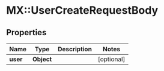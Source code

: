 # MX::UserCreateRequestBody

## Properties
Name | Type | Description | Notes
------------ | ------------- | ------------- | -------------
**user** | **Object** |  | [optional] 


